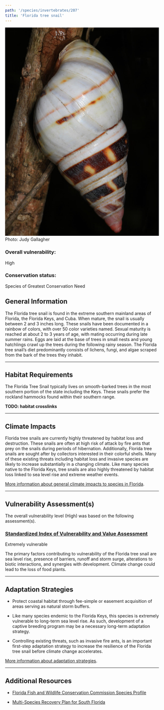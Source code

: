```yaml
---
path: '/species/invertebrates/207'
title: 'Florida tree snail'
---
```


<content-header icon="terrestrial_invertebrates" title="Florida tree snail" subtitle="Liguus fasciatus"></content-header>

<div id="TopSection">

<div class="header-photo"><img src="207.jpg" alt="Photo for 207"/>
<figcaption>Photo: Judy Gallagher</figcaption></div>

<div>

### Overall vulnerability:

<div class="vulnerability vulnerability-high">High</div>



### Conservation status:

Species of Greatest Conservation Need

</div>
</div>

## General Information

The Florida tree snail is found in the extreme southern mainland areas of Florida, the Florida Keys, and Cuba. When mature, the snail is usually between 2 and 3 inches long. These snails have been documented in a rainbow of colors, with over 50 color varieties named. Sexual maturity is reached at about 2 to 3 years of age, with mating occurring during late summer rains. Eggs are laid at the base of trees in small nests and young hatchlings crawl up the trees during the following rainy season. The Florida tree snail’s diet predominantly consists of lichens, fungi, and algae scraped from the bark of the trees they inhabit.

<hr />

## Habitat Requirements

The Florida Tree Snail typically lives on smooth-barked trees in the most southern portion of the state including the Keys.  These snails prefer the rockland hammocks found within their southern range.

**TODO: habitat crosslinks**

<hr />

## Climate Impacts

Florida tree snails are currently highly threatened by habitat loss and destruction. These snails are often at high risk of attack by fire ants that prey on the snails during periods of hibernation.  Additionally, Florida tree snails are sought after by collectors interested in their colorful shells.  Many of these existing threats including habitat loss and invasive species are likely to increase substantially in a changing climate.  Like many species native to the Florida Keys, tree snails are also highly threatened by habitat loss linked to sea level rise and extreme weather events.

[More information about general climate impacts to species in Florida](/impacts/species).



<hr />

## Vulnerability Assessment(s)

The overall vulnerability level (High) was based on the following assessment(s).
#### 
<div class="vulnerability-header">
<h3><a href="/impacts/vulnerability/sivva/species">Standardized Index of Vulnerability and Value Assessment</a></h3>
<div class="vulnerability vulnerability-extreme">Extremely vulnerable</div>
</div> 

The primary factors contributing to vulnerability of the Florida tree snail are sea level rise, presence of barriers, runoff and storm surge, alterations to biotic interactions, and synergies with development.  Climate change could lead to the loss of food plants.


<hr />

## Adaptation Strategies

- Protect coastal habitat through fee-simple or easement acquisition of areas serving as natural storm buffers.

- Like many species endemic to the Florida Keys, this species is extremely vulnerable to long-term sea level rise. As such, development of a captive breeding program may be a necessary long-term adaptation strategy.

- Controlling existing threats, such as invasive fire ants, is an important first-step adaptation strategy to increase the resilience of the Florida tree snail before climate change accelerates.

[More information about adaptation strategies](/strategies).

<hr />


## Additional Resources

- [Florida Fish and Wildlife Conservation Commission Species Profile](https://myfwc.com/wildlifehabitats/profiles/invertebrates/florida-tree-snail/)

- [Multi-Species Recovery Plan for South Florida](https://ecos.fws.gov/docs/recovery_plan/sfl_msrp/SFL_MSRP_Species.pdf)
